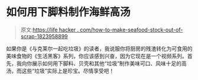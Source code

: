 # 如何用下脚料制作海鲜高汤

> 原文:[https://life hacker . com/how-to-make-seafood-stock-out-of-scrap-1823958899](https://lifehacker.com/how-to-make-seafood-stock-out-of-scraps-1823958899)

如果你是《与克莱尔一起吃垃圾》的读者，我说服你将厨房的残渣转化为可食用的美味食物的《生活黑客》系列，你应该感到兴奋，因为它现在是一个视频系列。首先，我向你展示如何用下脚料、贝壳和其他“垃圾”制作美味可口、风味十足的高汤，而这些“垃圾”实际上是珍宝。尽情享受吧！